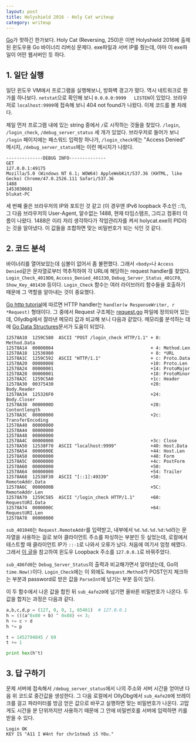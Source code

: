 ```yaml
---
layout: post
title: Holyshield 2016 - Holy Cat writeup
category: writeup
---
```


[Go](https://golang.org/)가 핫하긴 한가보다. Holy Cat (Reversing, 250)은 이번 Holyshield 2016에 출제된 윈도우용 Go 바이너리 리버싱 문제다. exe파일과 서버 IP를 줬는데, 아마 이 exe파일이 어떤 웹서버인 듯 하다.

## 1. 일단 실행

일단 윈도우 VM에서 프로그램을 실행해보니, 방화벽 경고가 떴다. 역시 네트워크로 뭔가를 하나보다. `netstat`으로 확인해 보니 `0.0.0.0:9999   LISTEN`이 있었다. 브라우저로 `localhost:9999`에 접속해 보니 404 not found가 나왔다. 이제 코드를 볼 차례다.

제일 먼저 프로그램 내에 있는 string 중에서 `/`로 시작하는 것들을 찾았다. `/login`, `/login_check`, `/debug_server_status` 세 개가 있었다. 브라우저로 들어가 보니 `/login` 페이지에는 패스워드 입력창 하나가, `/login_check`에는 "Access Denied" 메시지, `/debug_server_status`에는 이런 메시지가 나왔다.

```
--------------DEBUG INFO--------------
GET
127.0.0.1:49175
Mozilla/5.0 (Windows NT 6.1; WOW64) AppleWebKit/537.36 (KHTML, like Gecko) Chrome/47.0.2526.111 Safari/537.36
1488
1453030681
blukat-PC
```

세 번째 줄은 브라우저의 IP와 포트인 것 같고 (이 경우엔 IPv6 loopback 주소인 ::1), 그 다음 브라우저의 User-Agent, 알수없는 1488, 현재 타임스탬프, 그리고 컴퓨터 이름이 나왔다. 1488은 이리 저리 생각하다가 작업관리자를 켜서 holycat.exe의 PID라는 것을 알아냈다. 이 값들을 조합하면 맞는 비밀번호가 되는 식인 것 같다.

## 2. 코드 분석

바이너리를 열어보았는데 심볼이 없어서 좀 불편했다. 그래서 `<body>`나 `Access Denied`같은 문자열로부터 역추적하여 각 URL에 해당하는 request handler를 찾았다. `Login_Check_4019D0`, `Access_Denied_401330`, `Debug_Server_Status_401CF0`, `Show_Key_401430` 등이다.  `Login_Check` 함수는 여러 라이브러리 함수들을 호출하기 때문에 그 역할을 알아내는 것이 중요했다.

[Go http tutorial](https://golang.org/pkg/net/http/)에 따르면 HTTP handler는 `handler(w ResponseWriter, r *Request)` 형태이다. 그 중에서 Request 구조체는 [request.go](https://golang.org/src/net/http/request.go) 파일에 정의되어 있는데,  Ollydbg에서 잘라낸 메모리 값과 비교해 보니 다음과 같았다. 메모리를 분석하는 데에 [Go Data Structures](http://research.swtch.com/godata)문서가 도움이 되었다.

```
12578A10  1259C580  ASCII "POST /login_check HTTP/1.1" + 0: Method.Data
12578A14  00000004                                     + 4: Method.Len
12578A18  12536980                                     + 8: *URL
12578A1C  1259C592  ASCII "HTTP/1.1"                   + c: Proto.Data
12578A20  00000008                                     +10: Proto.Len
12578A24  00000001                                     +14: ProtoMajor
12578A28  00000001                                     +18: ProtoMinor
12578A2C  1259C5A0                                     +1c: Header
12578A30  00375430                                     +20: Body.Reader
12578A34  125326F0                                     +24: Body.Closer
12578A38  0000000D                                     +28: Contentlength
12578A3C  00000000                                     +2c: TransferEncoding
12578A40  00000000
12578A44  00000000
12578A48  00000000
12578A4C  00000000                                     +3c: Close
12578A50  12538F70  ASCII "localhost:9999"             +40: Host.Data
12578A54  0000000E                                     +44: Host.Len
12578A58  00000000                                     +48: Form
12578A5C  00000000                                     +4c: PostForm
12578A60  00000000                                     +50:
12578A64  00000000                                     +54: Trailer
12578A68  12538F30  ASCII "[::1]:49339"                +58: RemoteAddr.Data
12578A6C  0000000B                                     +5C: RemoteAddr.Len
12578A70  1259C585  ASCII "/login_check HTTP/1.1"      +60: RequestURI.Data
12578A74  0000000C                                     +64: RequestURI.Len
12578A78  00000000
```

`sub_401040`는 `Request.RemoteAddr`를 입력받고, 내부에서 `%d.%d.%d.%d:%d`라는 문자열을 사용하는 걸로 보아 클라이언트 주소를 파싱하는 부분인 듯 싶었는데, 로컬에서 테스트할 때 클라이언트 IP가 `::-1`로 나와서 오류가 났다. 처음에 여기서 엄청 헤맸다. 그래서 [이 글](http://superuser.com/questions/586144/disable-ipv6-loopback-on-windows-7-64-bit)을 참고하여 윈도우 Loopback 주소를 `127.0.0.1`로 바꿔주었다.

`sub_486fd0`는 `Debug_Server_Status`의 출력과 비교해가면서 알아냈는데, Go의 `time.Now()`이다. `Login_Check`에는 이 외에도 `Request.Method`가 POST인지 체크하는 부분과 password로 받은 값을 `ParseInt`에 넘기는 부분 등이 있다.

이 두 함수에서 나온 값을 합친 뒤 `sub_4afe20`에 넘기면 올바른 비밀번호가 나온다. 두 값을 합치는 과정은 다음과 같다.

```py
a,b,c,d,p = (127, 0, 0, 1, 65461)  # 127.0.0.1
h = (((a^0x80 + b) ^ 0x88) << 3;
h += c + d
h *= p

t = 1452794845 / 60
t += 1

print hex(h^t)
```

## 3. 답 구하기

문제 서버에 접속해서 `/debug_server_status`에서 나의 주소와 서버 시간을 얻어낸 다음 위 코드로 중간값을 생성한다. 그 다음 로컬에서 OllyDbg에서 `sub_4afe20`에 브레이크를 걸고 파라미터를 방금 얻은 값으로 바꾸고 실행하면 맞는 비밀번호가 나온다. 고맙게도 시간을 분 단위까지만 사용하기 때문에 그 안에 비밀번호를 서버에 입력하면 키를 받을 수 있다.

```
Login OK
KEY IS "A11 I W4nt for chr1stma5 i5 Y0u."
```

